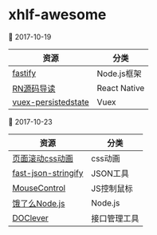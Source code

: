 # xhlf-awesome

:date: 2017-10-19

| 资源 | 分类 |
| --- | --- |
|[fastify](https://www.fastify.io/)|Node.js框架|
|[RN源码导读](http://blog.cnbang.net/tech/3461/)|React Native|
|[vuex-persistedstate](https://github.com/robinvdvleuten/vuex-persistedstate)|Vuex|

:date: 2017-10-23

| 资源 | 分类 |
| --- | --- |
|[页面滚动css动画](https://github.com/matthieua/WOW)|css动画|
|[fast-json-stringify](https://github.com/fastify/fast-json-stringify)|JSON工具|
|[MouseControl](https://github.com/octalmage/mousecontrol)|JS控制鼠标|
|[饿了么Node.js](https://github.com/ElemeFE/node-interview)|Node.js|
|[DOClever](https://github.com/sx1989827/DOClever)|接口管理工具|
